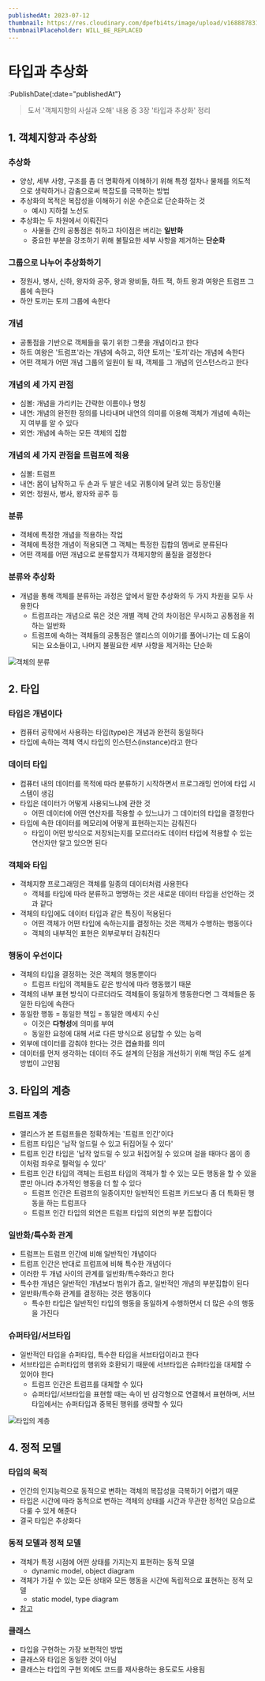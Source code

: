```yaml
---
publishedAt: 2023-07-12
thumbnail: https://res.cloudinary.com/dpefbi4ts/image/upload/v1688878315/thumb/sample.png
thumbnailPlaceholder: WILL_BE_REPLACED
---
```


# 타입과 추상화

:PublishDate{:date="publishedAt"}

> 도서 '객체지향의 사실과 오해' 내용 중 3장 '타입과 추상화' 정리

## 1. 객체지향과 추상화

### 추상화
- 양상, 세부 사항, 구조를 좀 더 명확하게 이해하기 위해 특정 절차나 물체를 의도적으로 생략하거나 감춤으로써 복잡도를 극복하는 방법
- 추상화의 목적은 복잡성을 이해하기 쉬운 수준으로 단순화하는 것
    - 예시) 지하철 노선도
- 추상화는 두 차원에서 이뤄진다
    - 사물들 간의 공통점은 취하고 차이점은 버리는 **일반화**
    - 중요한 부분을 강조하기 위해 불필요한 세부 사항을 제거하는 **단순화**

### 그룹으로 나누어 추상화하기
- 정원사, 병사, 신하, 왕자와 공주, 왕과 왕비들, 하트 잭, 하트 왕과 여왕은 트럼프 그룹에 속한다
- 하얀 토끼는 토끼 그룹에 속한다

### 개념
- 공통점을 기반으로 객체들을 묶기 위한 그릇을 개념이라고 한다
- 하트 여왕은 '트럼프'라는 개념에 속하고, 하얀 토끼는 '토끼'라는 개념에 속한다
- 어떤 객체가 어떤 개념 그룹의 일원이 될 때, 객체를 그 개념의 인스턴스라고 한다

### 개념의 세 가지 관점
- 심볼: 개념을 가리키는 간략한 이름이나 명칭
- 내연: 개념의 완전한 정의를 나타내며 내연의 의미를 이용해 객체가 개념에 속하는지 여부를 알 수 있다
- 외연: 개념에 속하는 모든 객체의 집합

### 개념의 세 가지 관점을 트럼프에 적용
- 심볼: 트럼프
- 내연: 몸이 납작하고 두 손과 두 발은 네모 귀퉁이에 달려 있는 등장인물
- 외연: 정원사, 병사, 왕자와 공주 등

### 분류
- 객체에 특정한 개념을 적용하는 작업
- 객체에 특정한 개념이 적용되면 그 객체는 특정한 집합의 멤버로 분류된다
- 어떤 객체를 어떤 개념으로 분류할지가 객체지향의 품질을 결정한다

### 분류와 추상화
- 개념을 통해 객체를 분류하는 과정은 앞에서 말한 추상화의 두 가지 차원을 모두 사용한다
    - 트럼프라는 개념으로 묶은 것은 개별 객체 간의 차이점은 무시하고 공통점을 취하는 일반화
    - 트럼프에 속하는 객체들의 공통점은 앨리스의 이야기를 풀어나가는 데 도움이 되는 요소들이고, 나머지 불필요한 세부 사항을 제거하는 단순화

![객체의 분류](/images/042-01.png)


## 2. 타입

### 타입은 개념이다
- 컴퓨터 공학에서 사용하는 타입(type)은 개념과 완전히 동일하다
- 타입에 속하는 객체 역시 타입의 인스턴스(instance)라고 한다

### 데이터 타입
- 컴퓨터 내의 데이터를 목적에 따라 분류하기 시작하면서 프로그래밍 언어에 타입 시스템이 생김
- 타입은 데이터가 어떻게 사용되느냐에 관한 것
    - 어떤 데이터에 어떤 연산자를 적용할 수 있느냐가 그 데이터의 타입을 결정한다
- 타입에 속한 데이터를 메모리에 어떻게 표현하는지는 감춰진다
    - 타입이 어떤 방식으로 저장되는지를 모르더라도 데이터 타입에 적용할 수 있는 연산자만 알고 있으면 된다

### 객체와 타입
- 객체지향 프로그래밍은 객체를 일종의 데이터처럼 사용한다
    - 객체를 타입에 따라 분류하고 명명하는 것은 새로운 데이터 타입을 선언하는 것과 같다
- 객체의 타입에도 데이터 타입과 같은 특징이 적용된다
    - 어떤 객체가 어떤 타입에 속하는지를 결정하는 것은 객체가 수행하는 행동이다
    - 객체의 내부적인 표현은 외부로부터 감춰진다

### 행동이 우선이다
- 객체의 타입을 결정하는 것은 객체의 행동뿐이다
    - 트럼프 타입의 객체들도 같은 방식에 따라 행동했기 때문
- 객체의 내부 표현 방식이 다르더라도 객체들이 동일하게 행동한다면 그 객체들은 동일한 타입에 속한다
- 동일한 행동 = 동일한 책임 = 동일한 메세지 수신
    - 이것은 **다형성**에 의미를 부여
    - 동일한 요청에 대해 서로 다른 방식으로 응답할 수 있는 능력
- 외부에 데이터를 감춰야 한다는 것은 캡슐화를 의미
- 데이터를 먼저 생각하는 데이터 주도 설계의 단점을 개선하기 위해 책임 주도 설계방법이 고안됨

## 3. 타입의 계층

### 트럼프 계층
- 앨리스가 본 트럼프들은 정확하게는 '트럼프 인간'이다
- 트럼프 타입은 '납작 엎드릴 수 있고 뒤집어질 수 있다'
- 트럼프 인간 타입은 '납작 엎드릴 수 있고 뒤집어질 수 있으며 걸을 때마다 몸이 종이처럼 좌우로 펄럭일 수 있다'
- 트럼프 인간 타입의 객체는 트럼프 타입의 객체가 할 수 있는 모든 행동을 할 수 있을뿐만 아니라 추가적인 행동을 더 할 수 있다
    - 트럼프 인간은 트럼프의 일종이지만 일반적인 트럼프 카드보다 좀 더 특화된 행동을 하는 트럼프다
    - 트럼프 인간 타입의 외연은 트럼프 타입의 외연의 부분 집합이다

### 일반화/특수화 관계
- 트럼프는 트럼프 인간에 비해 일반적인 개념이다
- 트럼프 인간은 반대로 프럼프에 비해 특수한 개념이다
- 이러한 두 개념 사이의 관계를 일반화/특수화라고 한다
- 특수한 개념은 일반적인 개념보다 범위가 좁고, 일반적인 개념의 부분집합이 된다
- 일반화/특수화 관계를 결정하는 것은 행동이다
    - 특수한 타입은 일반적인 타입의 행동을 동일하게 수행하면서 더 많은 수의 행동을 가진다

### 슈퍼타입/서브타입
- 일반적인 타입을 슈퍼타입, 특수한 타입을 서브타입이라고 한다
- 서브타입은 슈퍼타입의 행위와 호환되기 때문에 서브타입은 슈퍼타입을 대체할 수 있어야 한다
    - 트럼프 인간은 트럼프를 대체할 수 있다
    - 슈퍼타입/서브타입을 표현할 때는 속이 빈 삼각형으로 연결해서 표현하며, 서브타입에서는 슈퍼타입과 중복된 행위를 생략할 수 있다

![타입의 계층](/images/042-02.png)

## 4. 정적 모델

### 타입의 목적
- 인간의 인지능력으로 동적으로 변하는 객체의 복잡성을 극복하기 어렵기 때문
- 타입은 시간에 따라 동적으로 변하는 객체의 상태를 시간과 무관한 정적인 모습으로 다룰 수 있게 해준다
- 결국 타입은 추상화다

### 동적 모델과 정적 모델
- 객체가 특정 시점에 어떤 상태를 가지는지 표현하는 동적 모델
    - dynamic model, object diagram
- 객체가 가질 수 있는 모든 상태와 모든 행동을 시간에 독립적으로 표현하는 정적 모델
    - static model, type diagram
- [참고](https://www.visual-paradigm.com/guide/uml-unified-modeling-language/what-is-object-diagram/)

### 클래스
- 타입을 구현하는 가장 보편적인 방법
- 클래스와 타입은 동일한 것이 아님
- 클래스는 타입의 구현 외에도 코드를 재사용하는 용도로도 사용됨